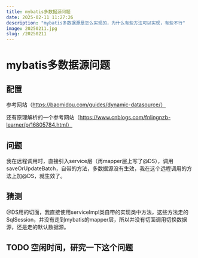 ```yaml
---
title: mybatis多数据源问题
date: 2025-02-11 11:27:26
description: "mybatis多数据源是怎么实现的，为什么有些方法可以实现，有些不行"
image: 20250211.jpg
slug: /20250211
---
```


# mybatis多数据源问题

## 配置

参考网站（https://baomidou.com/guides/dynamic-datasource/）

还有原理解析的一个参考网站（https://www.cnblogs.com/fnlingnzb-learner/p/16805784.html）

## 问题

我在远程调用时，直接引入service层（再mapper层上写了@DS），调用saveOrUpdateBatch，自带的方法，多数据源没有生效，我在这个远程调用的方法上加@DS，就生效了。

## 猜测

@DS用的切面，我直接使用serviceImpl类自带的实现类中方法，这些方法走的SqlSession，并没有走到mybatis的mapper层，所以并没有切面调用切换数据源，还是走的默认数据源。

## TODO 空闲时间，研究一下这个问题
